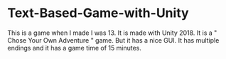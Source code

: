 # Text-Based-Game-with-Unity
This is a game when I made I was 13. It is made with Unity 2018. It is a " Chose Your Own Adventure " game. But it has a nice GUI. It has multiple endings and it has a game time of 15 minutes.
